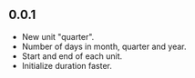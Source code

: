 ## 0.0.1
- New unit "quarter".
- Number of days in month, quarter and year.
- Start and end of each unit.
- Initialize duration faster.
